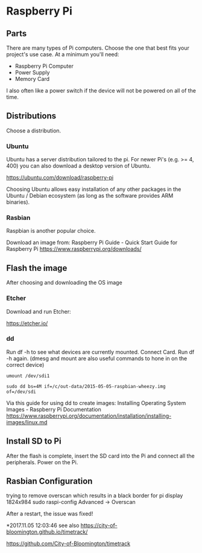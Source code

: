 # Raspberry Pi


## Parts

There are many types of Pi computers. Choose the one that best fits your project's use case. At a minimum you'll need:

  - Raspberry Pi Computer
  - Power Supply
  - Memory Card

I also often like a power switch if the device will not be powered on all of the time. 


## Distributions

Choose a distribution.

### Ubuntu

Ubuntu has a server distribution tailored to the pi. For newer Pi's (e.g. >= 4, 400) you can also download a desktop version of Ubuntu. 

https://ubuntu.com/download/raspberry-pi

Choosing Ubuntu allows easy installation of any other packages in the Ubuntu / Debian ecosystem (as long as the software provides ARM binaries). 

### Rasbian

Raspbian is another popular choice. 

Download an image from:
Raspberry Pi Guide - Quick Start Guide for Raspberry Pi
https://www.raspberrypi.org/downloads/


## Flash the image

After choosing and downloading the OS image

### Etcher

Download and run Etcher:

https://etcher.io/

### dd

Run df -h to see what devices are currently mounted.
Connect Card.
Run df -h again.
(dmesg and mount are also useful commands to hone in on the correct device)

    umount /dev/sdi1

    sudo dd bs=4M if=/c/out-data/2015-05-05-raspbian-wheezy.img of=/dev/sdi

Via this guide for using dd to create images:
Installing Operating System Images - Raspberry Pi Documentation
https://www.raspberrypi.org/documentation/installation/installing-images/linux.md


## Install SD to Pi

After the flash is complete, insert the SD card into the Pi and connect all the peripherals. Power on the Pi. 


## Rasbian Configuration

trying to remove overscan which results in a black border for pi display
1824x984
sudo raspi-config
Advanced -> Overscan

After a restart, the issue was fixed!

*2017.11.05 12:03:46
see also
https://city-of-bloomington.github.io/timetrack/

https://github.com/City-of-Bloomington/timetrack




